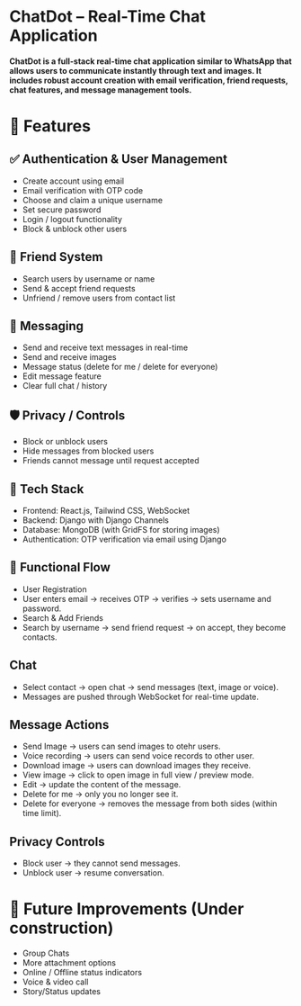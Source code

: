 # ChatDot – Real-Time Chat Application

#### ChatDot is a full-stack real-time chat application similar to WhatsApp that allows users to communicate instantly through text and images. It includes robust account creation with email verification, friend requests, chat features, and message management tools.

# 🔧 Features
## ✅ Authentication & User Management

- Create account using email
- Email verification with OTP code
- Choose and claim a unique username
- Set secure password
- Login / logout functionality
- Block & unblock other users

## 👥 Friend System

- Search users by username or name
- Send & accept friend requests
- Unfriend / remove users from contact list
 
## 💬 Messaging
- Send and receive text messages in real-time
- Send and receive images
- Message status (delete for me / delete for everyone)
- Edit message feature
- Clear full chat / history

## 🛡️ Privacy / Controls

- Block or unblock users
- Hide messages from blocked users
- Friends cannot message until request accepted


## 📂 Tech Stack 

- Frontend: React.js, Tailwind CSS, WebSocket
- Backend: Django with Django Channels 
- Database: MongoDB (with GridFS for storing images)
- Authentication: OTP verification via email using Django

## 🧾 Functional Flow
- User Registration
- User enters email → receives OTP → verifies → sets username and password.
- Search & Add Friends
- Search by username → send friend request → on accept, they become contacts.

## Chat
- Select contact → open chat → send messages (text, image or voice).
- Messages are pushed through WebSocket for real-time update.

## Message Actions
- Send Image  → users can send images to otehr users.
- Voice recording  → users can send voice records to other user.
- Download image → users can download images they receive.
- View image → click to open image in full view / preview mode.
- Edit → update the content of the message.
- Delete for me → only you no longer see it.
- Delete for everyone → removes the message from both sides (within time limit).


## Privacy Controls

- Block user → they cannot send messages.
- Unblock user → resume conversation.

#  🚀 Future Improvements (Under construction)

- Group Chats
- More attachment options
- Online / Offline status indicators
- Voice & video call
- Story/Status updates 
